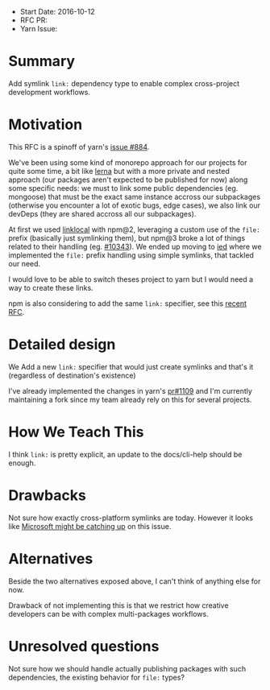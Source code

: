 - Start Date: 2016-10-12
- RFC PR:
- Yarn Issue:

# Summary

Add symlink `link:` dependency type to enable complex cross-project development
workflows.

# Motivation

This RFC is a spinoff of yarn's [issue #884](https://github.com/yarnpkg/yarn/issues/884).

We've been using some kind of monorepo approach for our projects for quite some
time, a bit like [lerna](https://github.com/lerna/lerna) but with a more private
and nested approach (our packages aren't expected to be published for now) along
some specific needs: we must to link some public dependencies (eg. mongoose)
that must be the exact same instance accross our subpackages (otherwise you
encounter a lot of exotic bugs, edge cases), we also link our devDeps (they are
shared accross all our subpackages).

At first we used [linklocal](https://github.com/timoxley/linklocal) with npm@2,
leveraging a custom use of the `file:` prefix (basically just symlinking them),
but npm@3 broke a lot of things related to their handling (eg.
[#10343](https://github.com/npm/npm/issues/10343)). We ended up moving to
[ied](https://github.com/alexanderGugel/ied) where we implemented the `file:`
prefix handling using simple symlinks, that tackled our need.

I would love to be able to switch theses project to yarn but I would need a way
to create these links.

npm is also considering to add the same `link:` specifier, see this [recent RFC](https://github.com/npm/npm/pull/15900).

# Detailed design

We Add a new `link:` specifier that would just create symlinks and that's it
  (regardless of destination's existence)

I've already implemented the changes in yarn's [pr#1109](https://github.com/yarnpkg/yarn/pull/1109) and I'm
currently maintaining a fork since my team already rely on this for several
projects.

# How We Teach This

I think `link:` is pretty explicit, an update to the docs/cli-help should be
enough.

# Drawbacks

Not sure how exactly cross-platform symlinks are today. However it looks like
[Microsoft might be catching up](https://blogs.windows.com/buildingapps/2016/12/02/symlinks-windows-10/) on this issue.

# Alternatives

Beside the two alternatives exposed above, I can't think of anything else for
now.

Drawback of not implementing this is that we restrict how creative developers
can be with complex multi-packages workflows.

# Unresolved questions

Not sure how we should handle actually publishing packages with such
dependencies, the existing behavior for `file:` types?
